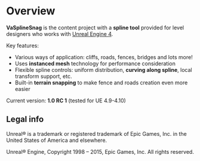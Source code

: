 Overview
========

**VaSplineSnag** is the content project with a **spline tool** provided for level designers who works with [Unreal Engine 4](https://www.unrealengine.com/).

Key features:

* Various ways of application: cliffs, roads, fences, bridges and lots more!
* Uses **instanced mesh** technology for performance consideration
* Flexible spline controls: uniform distribution, **curving along spline**, local transform support, etc.
* Built-in **terrain snapping** to make fence and roads creation even more easier

Current version: **1.0 RC 1** (tested for UE 4.9-4.10)


Legal info
----------

Unreal® is a trademark or registered trademark of Epic Games, Inc. in the United States of America and elsewhere.

Unreal® Engine, Copyright 1998 – 2015, Epic Games, Inc. All rights reserved.
